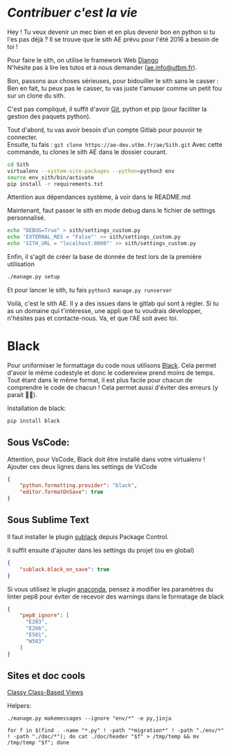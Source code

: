 *Contribuer c'est la vie*
=========================

Hey ! Tu veux devenir un mec bien et en plus devenir bon en python si tu l'es pas déjà ?
Il se trouve que le sith AE prévu pour l'été 2016 a besoin de toi !

Pour faire le sith, on utilise le framework Web [Django](https://docs.djangoproject.com/fr/1.11/intro/)  
N'hésite pas à lire les tutos et à nous demander (ae.info@utbm.fr).

Bon, passons aux choses sérieuses, pour bidouiller le sith sans le casser :  
Ben en fait, tu peux pas le casser, tu vas juste t'amuser comme un petit fou sur un clone du sith.

C'est pas compliqué, il suffit d'avoir [Git](http://www.git-scm.com/book/fr/v2), python et pip (pour faciliter la gestion des paquets python).

Tout d'abord, tu vas avoir besoin d'un compte Gitlab pour pouvoir te connecter.  
Ensuite, tu fais :
`git clone https://ae-dev.utbm.fr/ae/Sith.git`
Avec cette commande, tu clones le sith AE dans le dossier courant.

```bash
cd Sith
virtualenv --system-site-packages --python=python3 env
source env_sith/bin/activate
pip install -r requirements.txt
```

Attention aux dépendances système, à voir dans le README.md

Maintenant, faut passer le sith en mode debug dans le fichier de settings personnalisé.

```bash
echo "DEBUG=True" > sith/settings_custom.py
echo 'EXTERNAL_RES = "False"' >> sith/settings_custom.py
echo 'SITH_URL = "localhost:8000"' >> sith/settings_custom.py
```

Enfin, il s'agit de créer la base de donnée de test lors de la première utilisation

```bash
./manage.py setup
```

Et pour lancer le sith, tu fais `python3 manage.py runserver`

Voilà, c'est le sith AE. Il y a des issues dans le gitlab qui sont à régler. Si tu as un domaine qui t'intéresse, une appli que tu voudrais développer, n'hésites pas et contacte-nous.
Va, et que l'AE soit avec toi.

# Black

Pour uniformiser le formattage du code nous utilisons [Black](https://github.com/ambv/black). Cela permet d'avoir le même codestyle et donc le codereview prend moins de temps. Tout étant dans le même format, il est plus facile pour chacun de comprendre le code de chacun ! Cela permet aussi d'éviter des erreurs (y parait 🤷‍♀️).

Installation de black:

```bash
pip install black
```

## Sous VsCode:
Attention, pour VsCode, Black doit être installé dans votre virtualenv !
Ajouter ces deux lignes dans les settings de VsCode

```json
{
    "python.formatting.provider": "black",
    "editor.formatOnSave": true
}
```

## Sous Sublime Text
Il faut installer le plugin [sublack](https://packagecontrol.io/packages/sublack) depuis Package Control.

Il suffit ensuite d'ajouter dans les settings du projet (ou en global)

```json
{
    "sublack.black_on_save": true
}
```

Si vous utilisez le plugin [anaconda](http://damnwidget.github.io/anaconda/), pensez à modifier les paramètres du linter pep8 pour éviter de recevoir des warnings dans le formatage de black

```json
{
    "pep8_ignore": [
      "E203",
      "E266",
      "E501",
      "W503"
    ]
}
```

Sites et doc cools
------------------

[Classy Class-Based Views](http://ccbv.co.uk/projects/Django/1.11/)

Helpers:

`./manage.py makemessages --ignore "env/*" -e py,jinja`

`for f in $(find . -name "*.py" ! -path "*migration*" ! -path "./env/*" ! -path "./doc/*"); do cat ./doc/header "$f" > /tmp/temp && mv /tmp/temp "$f"; done`




